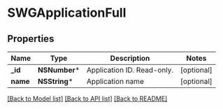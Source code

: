 # SWGApplicationFull

## Properties
Name | Type | Description | Notes
------------ | ------------- | ------------- | -------------
**_id** | **NSNumber*** | Application ID. Read-only. | [optional] 
**name** | **NSString*** | Application name | [optional] 

[[Back to Model list]](../README.md#documentation-for-models) [[Back to API list]](../README.md#documentation-for-api-endpoints) [[Back to README]](../README.md)



